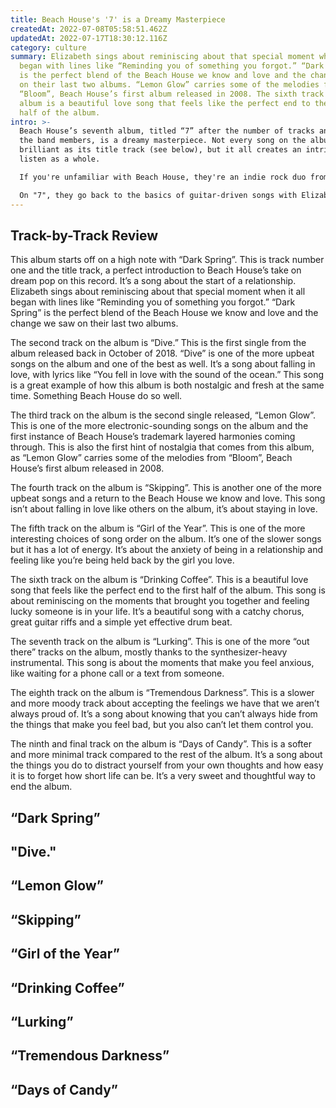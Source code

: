 ```yaml
---
title: Beach House's '7' is a Dreamy Masterpiece
createdAt: 2022-07-08T05:58:51.462Z
updatedAt: 2022-07-17T18:30:12.116Z
category: culture
summary: Elizabeth sings about reminiscing about that special moment when it all
  began with lines like “Reminding you of something you forgot.” “Dark Spring”
  is the perfect blend of the Beach House we know and love and the change we saw
  on their last two albums. “Lemon Glow” carries some of the melodies from
  “Bloom”, Beach House’s first album released in 2008. The sixth track on the
  album is a beautiful love song that feels like the perfect end to the first
  half of the album.
intro: >-
  Beach House’s seventh album, titled “7” after the number of tracks and
  the band members, is a dreamy masterpiece. Not every song on the album is as
  brilliant as its title track (see below), but it all creates an intriguing
  listen as a whole.

  If you're unfamiliar with Beach House, they're an indie rock duo from Baltimore, Maryland that have released six albums and numerous EPs since their debut in 2006. Their sound has evolved quite a bit over their last two records, 2015's "Thank Your Lucky Stars" and 2018's "6". Both experimental pop albums with heavy electronic influences. 

  On "7", they go back to the basics of guitar-driven songs with Elizabeth and Alexis playing almost all instruments themselves once again (with help from some friends). This gives us a fresh take on their usual dreamy sound - intimate, raw and personal.
---
```


## Track-by-Track Review

This album starts off on a high note with “Dark Spring”. This is track number one and the title track, a perfect introduction to Beach House’s take on dream pop on this record. It’s a song about the start of a relationship. Elizabeth sings about reminiscing about that special moment when it all began with lines like “Reminding you of something you forgot.” “Dark Spring” is the perfect blend of the Beach House we know and love and the change we saw on their last two albums.

The second track on the album is “Dive.” This is the first single from the album released back in October of 2018. “Dive” is one of the more upbeat songs on the album and one of the best as well. It’s a song about falling in love, with lyrics like “You fell in love with the sound of the ocean.” This song is a great example of how this album is both nostalgic and fresh at the same time. Something Beach House do so well.

The third track on the album is the second single released, “Lemon Glow”. This is one of the more electronic-sounding songs on the album and the first instance of Beach House’s trademark layered harmonies coming through. This is also the first hint of nostalgia that comes from this album, as “Lemon Glow” carries some of the melodies from “Bloom”, Beach House’s first album released in 2008.

The fourth track on the album is “Skipping”. This is another one of the more upbeat songs and a return to the Beach House we know and love. This song isn’t about falling in love like others on the album, it’s about staying in love.

The fifth track on the album is “Girl of the Year”. This is one of the more interesting choices of song order on the album. It’s one of the slower songs but it has a lot of energy. It’s about the anxiety of being in a relationship and feeling like you’re being held back by the girl you love.

The sixth track on the album is “Drinking Coffee”. This is a beautiful love song that feels like the perfect end to the first half of the album. This song is about reminiscing on the moments that brought you together and feeling lucky someone is in your life. It’s a beautiful song with a catchy chorus, great guitar riffs and a simple yet effective drum beat.

The seventh track on the album is “Lurking”. This is one of the more “out there” tracks on the album, mostly thanks to the synthesizer-heavy instrumental. This song is about the moments that make you feel anxious, like waiting for a phone call or a text from someone.

The eighth track on the album is “Tremendous Darkness”. This is a slower and more moody track about accepting the feelings we have that we aren’t always proud of. It’s a song about knowing that you can’t always hide from the things that make you feel bad, but you also can’t let them control you.

The ninth and final track on the album is “Days of Candy”. This is a softer and more minimal track compared to the rest of the album. It’s a song about the things you do to distract yourself from your own thoughts and how easy it is to forget how short life can be. It’s a very sweet and thoughtful way to end the album.

## “Dark Spring”
## "Dive."
## “Lemon Glow”
## “Skipping”
## “Girl of the Year”
## “Drinking Coffee”
## “Lurking”
## “Tremendous Darkness”
## “Days of Candy”
